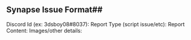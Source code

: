 ## **Synapse Issue Format**##

Discord Id (ex: 3dsboy08#8037):
Report Type (script issue/etc):
Report Content:
Images/other details:
